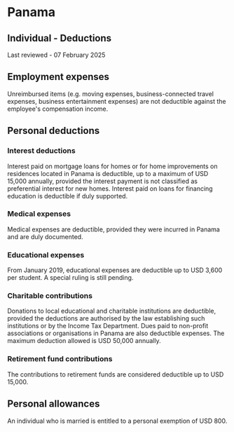 # Panama
## Individual - Deductions
Last reviewed - 07 February 2025
## Employment expenses
Unreimbursed items (e.g. moving expenses, business-connected travel expenses, business entertainment expenses) are not deductible against the employee's compensation income.
## Personal deductions
### Interest deductions
Interest paid on mortgage loans for homes or for home improvements on residences located in Panama is deductible, up to a maximum of USD 15,000 annually, provided the interest payment is not classified as preferential interest for new homes.
Interest paid on loans for financing education is deductible if duly supported.
### Medical expenses
Medical expenses are deductible, provided they were incurred in Panama and are duly documented.
### Educational expenses
From January 2019, educational expenses are deductible up to USD 3,600 per student. A special ruling is still pending.
### Charitable contributions
Donations to local educational and charitable institutions are deductible, provided the deductions are authorised by the law establishing such institutions or by the Income Tax Department. Dues paid to non-profit associations or organisations in Panama are also deductible expenses. The maximum deduction allowed is USD 50,000 annually.
### Retirement fund contributions
The contributions to retirement funds are considered deductible up to USD 15,000.
## Personal allowances
An individual who is married is entitled to a personal exemption of USD 800.
